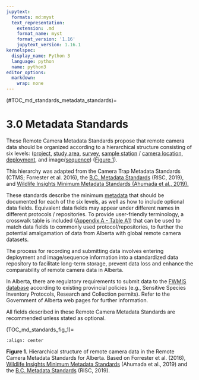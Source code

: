 ```yaml
---
jupytext:
  formats: md:myst
  text_representation:
    extension: .md
    format_name: myst
    format_version: '1.16'
    jupytext_version: 1.16.1
kernelspec:
  display_name: Python 3
  language: python
  name: python3
editor_options: 
  markdown: 
    wrap: none
---
```


(#TOC_md_standards_metadata_standards)=

# 3.0 Metadata Standards

These Remote Camera Metadata Standards propose that remote camera data should be organized according to a hierarchical structure consisting of six levels: ([project](/3_glossary/3_Glossary.md#project), [study area](/3_glossary/3_Glossary.md#study_area), [survey](/3_glossary/3_Glossary.md#survey), [sample station](/3_glossary/3_Glossary.md#sample_station) / [camera location](/3_glossary/3_Glossary.md#camera_location), [deployment](/3_glossary/3_Glossary.md#deployment), and image/[sequence](/3_glossary/3_Glossary.md#sequence)) ([Figure 1](#TOC_md_standards_fig_1)).

This hierarchy was adapted from the Camera Trap Metadata Standards (CTMS; Forrester et al. 2016), the [B.C. Metadata Standards](https://www2.gov.bc.ca/assets/gov/environment/natural-resource-stewardship/nr-laws-policy/risc/wcmp_v1.pdf) (RISC, 2019), and [Wildlife Insights Minimum Metadata Standards (Ahumada et al., 2019).](https://docs.google.com/spreadsheets/d/1Jg-WybmVeGlWGrbPpwuwJCgranOV1r3M_LrzELttfK0/edit#gid=412365965)

These standards describe the minimum [metadata](/3_glossary/3_Glossary.md#metadata) that should be documented for each of the six levels, as well as how to include optional data fields. Equivalent data fields may appear under different names in different protocols / repositories. To provide user-friendly terminology, a crosswalk table is included ([Appendix A - Table A1](/2_metadata-standards/2_13.0_AppendixA.md#TOC_md_standards_table_a1)) that can be used to match data fields to commonly used protocol/repositories, to further the potential amalgamation of data from Alberta with global remote camera datasets.

The process for recording and submitting data involves entering deployment and image/sequence information into a standardized data repository to facilitate long-term storage, prevent data loss and enhance the comparability of remote camera data in Alberta.

In Alberta, there are regulatory requirements to submit data to the [FWMIS database](https://www.alberta.ca/fisheries-and-wildlife-management-information-system-overview.aspx) according to existing provincial policies (e.g., Sensitive Species Inventory Protocols, Research and Collection permits). Refer to the Government of Alberta web pages for further information.

All fields described in these Remote Camera Metadata Standards are recommended unless stated as optional.

(TOC_md_standards_fig_1)=

```{figure} ../0_figures/Metadata_Heirarchy_2024-01-22.png
:align: center
```  

**Figure 1.** Hierarchical structure of remote camera data in the Remote Camera Metadata Standards for Alberta. Based on Forrester et al. (2016), [Wildlife Insights Minimum Metadata Standards](https://docs.google.com/spreadsheets/d/1Jg-WybmVeGlWGrbPpwuwJCgranOV1r3M_LrzELttfK0/edit#gid=412365965) (Ahumada et al., 2019) and the [B.C. Metadata Standards](https://www2.gov.bc.ca/assets/gov/environment/natural-resource-stewardship/nr-laws-policy/risc/wcmp_v1.pdf) (RISC, 2019).
